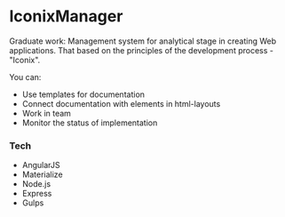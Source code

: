 # IconixManager

Graduate work:
Management system for analytical stage in creating Web applications. That based on the principles of the development process - "Iconix".

You can:
  - Use templates for documentation
  - Connect documentation with elements in html-layouts
  - Work in team
  - Monitor the status of implementation


### Tech

* AngularJS
* Materialize
* Node.js
* Express
* Gulps
